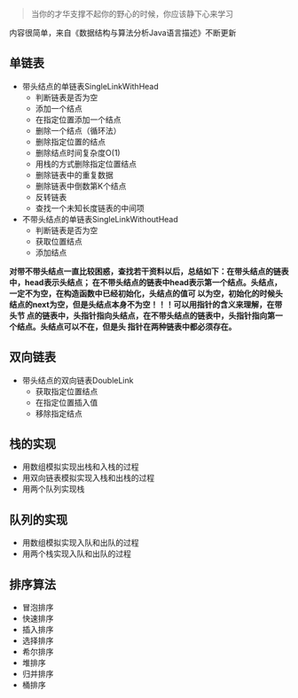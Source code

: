 
> 当你的才华支撑不起你的野心的时候，你应该静下心来学习

内容很简单，来自《数据结构与算法分析Java语言描述》不断更新
## 单链表
- 带头结点的单链表SingleLinkWithHead
    - 判断链表是否为空
    -  添加一个结点
    -  在指定位置添加一个结点
     - 删除一个结点（循环法）
     - 删除指定位置的结点
     - 删除结点时间复杂度O(1)
     - 用栈的方式删除指定位置结点
     - 删除链表中的重复数据
     - 删除链表中倒数第K个结点
     - 反转链表
     - 查找一个未知长度链表的中间项
 - 不带头结点的单链表SingleLinkWithoutHead
    - 判断链表是否为空
    -  获取位置结点
    -  添加结点
    
 **对带不带头结点一直比较困惑，查找若干资料以后，总结如下：在带头结点的链表中，head表示头结点；
在不带头结点的链表中head表示第一个结点。头结点，一定不为空，在构造函数中已经初始化，头结点的值可
以为空，初始化的时候头结点的next为空，但是头结点本身不为空！！！可以用指针的含义来理解，在带头节
点的链表中，头指针指向头结点，在不带头结点的链表中，头指针指向第一个结点。头结点可以不在，但是头
指针在两种链表中都必须存在。**





## 双向链表
- 带头结点的双向链表DoubleLink
    - 获取指定位置结点
    -  在指定位置插入值
    -  移除指定结点



## 栈的实现
- 用数组模拟实现出栈和入栈的过程
- 用双向链表模拟实现入栈和出栈的过程    
- 用两个队列实现栈



## 队列的实现
- 用数组模拟实现入队和出队的过程
- 用两个栈实现入队和出队的过程




## 排序算法
- 冒泡排序
- 快速排序
- 插入排序
- 选择排序
- 希尔排序
- 堆排序
- 归并排序
- 桶排序
